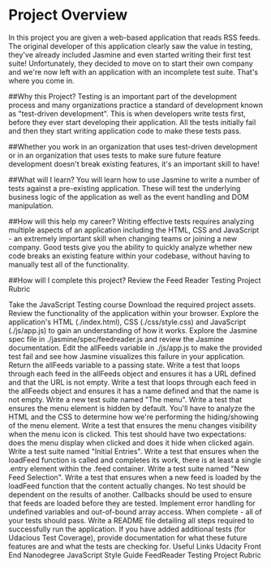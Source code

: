 # Project Overview
In this project you are given a web-based application that reads RSS feeds. The original developer of this application clearly saw the value in testing, they've already included Jasmine and even started writing their first test suite! Unfortunately, they decided to move on to start their own company and we're now left with an application with an incomplete test suite. That's where you come in.

##Why this Project?
Testing is an important part of the development process and many organizations practice a standard of development known as "test-driven development". This is when developers write tests first, before they ever start developing their application. All the tests initially fail and then they start writing application code to make these tests pass.

##Whether you work in an organization that uses test-driven development or in an organization that uses tests to make sure future feature development doesn't break existing features, it's an important skill to have!

##What will I learn?
You will learn how to use Jasmine to write a number of tests against a pre-existing application. These will test the underlying business logic of the application as well as the event handling and DOM manipulation.

##How will this help my career?
Writing effective tests requires analyzing multiple aspects of an application including the HTML, CSS and JavaScript - an extremely important skill when changing teams or joining a new company.
Good tests give you the ability to quickly analyze whether new code breaks an existing feature within your codebase, without having to manually test all of the functionality.

##How will I complete this project?
Review the Feed Reader Testing Project Rubric

Take the JavaScript Testing course
Download the required project assets.
Review the functionality of the application within your browser.
Explore the application's HTML (./index.html), CSS (./css/style.css) and JavaScript (./js/app.js) to gain an understanding of how it works.
Explore the Jasmine spec file in ./jasmine/spec/feedreader.js and review the Jasmine documentation.
Edit the allFeeds variable in ./js/app.js to make the provided test fail and see how Jasmine visualizes this failure in your application.
Return the allFeeds variable to a passing state.
Write a test that loops through each feed in the allFeeds object and ensures it has a URL defined and that the URL is not empty.
Write a test that loops through each feed in the allFeeds object and ensures it has a name defined and that the name is not empty.
Write a new test suite named "The menu".
Write a test that ensures the menu element is hidden by default. You'll have to analyze the HTML and the CSS to determine how we're performing the hiding/showing of the menu element.
Write a test that ensures the menu changes visibility when the menu icon is clicked. This test should have two expectations: does the menu display when clicked and does it hide when clicked again.
Write a test suite named "Initial Entries".
Write a test that ensures when the loadFeed function is called and completes its work, there is at least a single .entry element within the .feed container.
Write a test suite named "New Feed Selection".
Write a test that ensures when a new feed is loaded by the loadFeed function that the content actually changes.
No test should be dependent on the results of another.
Callbacks should be used to ensure that feeds are loaded before they are tested.
Implement error handling for undefined variables and out-of-bound array access.
When complete - all of your tests should pass.
Write a README file detailing all steps required to successfully run the application. If you have added additional tests (for Udacious Test Coverage), provide documentation for what these future features are and what the tests are checking for.
Useful Links
Udacity Front End Nanodegree JavaScript Style Guide
FeedReader Testing Project Rubric
